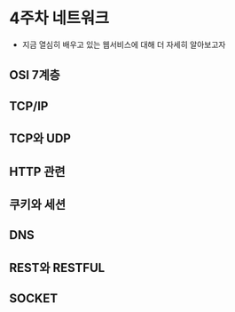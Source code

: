 # 4주차 네트워크



- 지금 열심히 배우고 있는 웹서비스에 대해 더 자세히 알아보고자





## OSI 7계층

## TCP/IP

## TCP와 UDP

## HTTP 관련

## 쿠키와 세션

## DNS

## REST와 RESTFUL

## SOCKET

## 